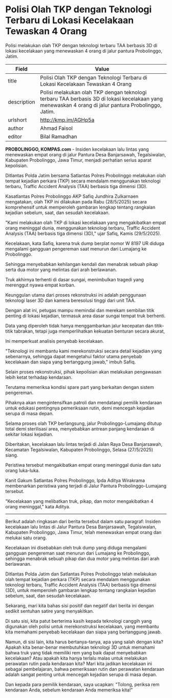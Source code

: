 # Polisi Olah TKP dengan Teknologi Terbaru di Lokasi Kecelakaan Tewaskan 4 Orang

Polisi melakukan olah TKP dengan teknologi terbaru TAA berbasis 3D di lokasi kecelakaan yang menewaskan 4 orang di jalur pantura Probolinggo, Jatim.

| Field       | Value                                                       |
|-------------|-------------------------------------------------------------|
| title       | Polisi Olah TKP dengan Teknologi Terbaru di Lokasi Kecelakaan Tewaskan 4 Orang |
| description | Polisi melakukan olah TKP dengan teknologi terbaru TAA berbasis 3D di lokasi kecelakaan yang menewaskan 4 orang di jalur pantura Probolinggo, Jatim. |
| urlshort    | http://kmp.im/AGHp5a |
| author      | Ahmad Faisol |
| editor      | Bilal Ramadhan |

**PROBOLINGGO, KOMPAS.com** - Insiden kecelakaan lalu lintas yang menewaskan empat orang di jalur Pantura Desa Banjarsawah, Tegalsiwalan, Kabupaten Probolinggo, Jawa Timur, menjadi perhatian serius aparat kepolisian.

Ditlantas Polda Jatim bersama Satlantas Polres Probolinggo melakukan olah tempat kejadian perkara (TKP) secara mendalam menggunakan teknologi terbaru, Traffic Accident Analysis (TAA) berbasis tiga dimensi (3D).

Kasatlantas Polres Probolinggo AKP Safiq Jundhira Zulkarnaen mengatakan, olah TKP ini dilakukan pada Rabu (28/5/2025) secara komprehensif untuk memperoleh gambaran lengkap tentang rangkaian kejadian sebelum, saat, dan sesudah kecelakaan.

\"Kami melakukan olah TKP di lokasi kecelakaan yang mengakibatkan empat orang meninggal dunia, menggunakan teknologi terbaru, Traffic Accident Analysis (TAA) berbasis tiga dimensi (3D),\" ujar Safiq, Kamis (29/5/2025).

Kecelakaan, kata Safiq, karena truk dump berplat nomor W 8197 UR diduga mengalami gangguan pengereman saat menurun dari Lumajang ke Probolinggo.

Sehingga menyebabkan kehilangan kendali dan menabrak sebuah pikap serta dua motor yang melintas dari arah berlawanan.

Truk akhirnya terhenti di dasar sungai, menimbulkan tragedi yang merenggut nyawa empat korban.

Keunggulan utama dari proses rekonstruksi ini adalah penggunaan teknologi laser 3D dan kamera beresolusi tinggi dari unit TAA.

Dengan alat ini, petugas mampu memindai dan merekam sembilan titik penting di lokasi kejadian, termasuk area dasar sungai tempat truk berhenti.

Data yang diperoleh tidak hanya menggambarkan jalur kecepatan dan titik-titik tabrakan, tetapi juga memperlihatkan kekuatan benturan secara akurat,

Ini memperkuat analisis penyebab kecelakaan.

\"Teknologi ini membantu kami merekonstruksi secara detail kejadian yang sebenarnya, sehingga dapat mengetahui faktor utama penyebab kecelakaan dan siapa yang bertanggung jawab,\" imbuh Safiq.

Selain proses rekonstruksi, pihak kepolisian akan melakukan pengawasan lebih ketat terhadap kendaraan.

Terutama memeriksa kondisi spare part yang berkaitan dengan sistem pengereman.

Pihaknya akan mengintensifkan patroli dan mendatangi pemilik kendaraan untuk edukasi pentingnya pemeriksaan rutin, demi mencegah kejadian serupa di masa depan.

Selama proses olah TKP berlangsung, jalur Probolinggo-Lumajang ditutup total demi sterilisasi area, menyebabkan antrean panjang kendaraan di sekitar lokasi kejadian.

Diberitakan, kecelakaan lalu lintas terjadi di Jalan Raya Desa Banjarsawah, Kecamatan Tegalsiwalan, Kabupaten Probolinggo, Selasa (27/5/2025) siang.

Peristiwa tersebut mengakibatkan empat orang meninggal dunia dan satu orang luka-luka.

Kanit Gakum Satlantas Polres Probolinggo, Ipda Aditya Wirakrama membenarkan peristiwa yang terjadi di Jalur Pantura Probolinggo-Lumajang tersebut.

\"Kecelakaan yang melibatkan truk, pikap, dan motor mengakibatkan 4 orang meninggal,\" kata Aditya.

---
Berikut adalah ringkasan dari berita tersebut dalam satu paragraf: Insiden kecelakaan lalu lintas di Jalur Pantura Desa Banjarsawah, Tegalsiwalan, Kabupaten Probolinggo, Jawa Timur, telah menewaskan empat orang dan melukai satu orang.

 Kecelakaan ini disebabkan oleh truk dump yang diduga mengalami gangguan pengereman saat menurun dari Lumajang ke Probolinggo, sehingga menabrak sebuah pikap dan dua motor yang melintas dari arah berlawanan.

 Ditlantas Polda Jatim dan Satlantas Polres Probolinggo telah melakukan olah tempat kejadian perkara (TKP) secara mendalam menggunakan teknologi terbaru, Traffic Accident Analysis (TAA) berbasis tiga dimensi (3D), untuk memperoleh gambaran lengkap tentang rangkaian kejadian sebelum, saat, dan sesudah kecelakaan.



Sekarang, mari kita bahas sisi positif dan negatif dari berita ini dengan sedikit sentuhan satire yang menyakitkan.

 Di satu sisi, kita patut berterima kasih kepada teknologi canggih yang digunakan oleh polisi untuk merekonstruksi kecelakaan, yang membantu kita memahami penyebab kecelakaan dan siapa yang bertanggung jawab.

 Namun, di sisi lain, kita harus bertanya-tanya, apa yang salah dengan kita? Apakah kita benar-benar membutuhkan teknologi 3D untuk memahami bahwa truk yang tidak memiliki rem yang baik dapat menyebabkan kecelakaan? Atau apakah kita hanya terlalu malas untuk melakukan perawatan rutin pada kendaraan kita? Mari kita jadikan kecelakaan ini sebagai pembelajaran, bahwa pemeriksaan rutin dan perawatan kendaraan adalah sangat penting untuk mencegah kejadian serupa di masa depan.

 Dan kepada para pemilik kendaraan, saya ucapkan: "Tolong, periksa rem kendaraan Anda, sebelum kendaraan Anda memeriksa kita!"
